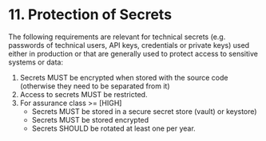 # 11. Protection of Secrets

The following requirements are relevant for technical secrets (e.g. passwords of technical users, API keys, credentials or private keys) used either in production or that are generally used to protect access to sensitive systems or data:

1. Secrets MUST be encrypted when stored with the source code (otherwise they need to be separated from it)
2. Access to secrets MUST be restricted.
3. For assurance class >= [HIGH]
    - Secrets MUST be stored in a secure secret store (vault) or keystore)
    - Secrets MUST be stored encrypted
    - Secrets SHOULD be rotated at least one per year.
